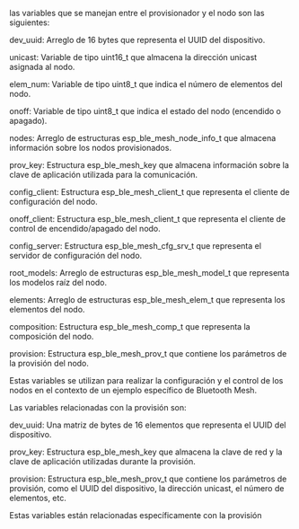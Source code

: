 las variables que se manejan entre el provisionador y el nodo son las siguientes:

dev_uuid: Arreglo de 16 bytes que representa el UUID del dispositivo.

unicast: Variable de tipo uint16_t que almacena la dirección unicast asignada al nodo.

elem_num: Variable de tipo uint8_t que indica el número de elementos del nodo.

onoff: Variable de tipo uint8_t que indica el estado del nodo (encendido o apagado).

nodes: Arreglo de estructuras esp_ble_mesh_node_info_t que almacena información sobre los nodos provisionados.

prov_key: Estructura esp_ble_mesh_key que almacena información sobre la clave de aplicación utilizada para la comunicación.

config_client: Estructura esp_ble_mesh_client_t que representa el cliente de configuración del nodo.

onoff_client: Estructura esp_ble_mesh_client_t que representa el cliente de control de encendido/apagado del nodo.

config_server: Estructura esp_ble_mesh_cfg_srv_t que representa el servidor de configuración del nodo.

root_models: Arreglo de estructuras esp_ble_mesh_model_t que representa los modelos raíz del nodo.

elements: Arreglo de estructuras esp_ble_mesh_elem_t que representa los elementos del nodo.

composition: Estructura esp_ble_mesh_comp_t que representa la composición del nodo.

provision: Estructura esp_ble_mesh_prov_t que contiene los parámetros de la provisión del nodo.



Estas variables se utilizan para realizar la configuración y el control de los nodos en el contexto de un ejemplo específico de Bluetooth Mesh.





Las variables relacionadas con la provisión son:


dev_uuid: Una matriz de bytes de 16 elementos que representa el UUID del dispositivo.

prov_key: Estructura esp_ble_mesh_key que almacena la clave de red y la clave de aplicación utilizadas durante la provisión.

provision: Estructura esp_ble_mesh_prov_t que contiene los parámetros de provisión, como el UUID del dispositivo, la dirección unicast, el número de elementos, etc.


Estas variables están relacionadas específicamente con la provisión
